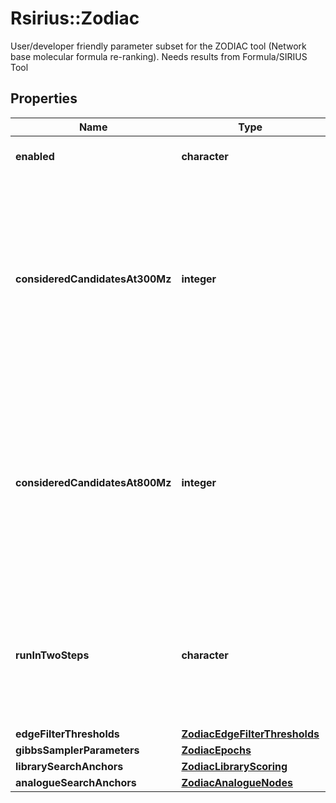 # Rsirius::Zodiac

User/developer friendly parameter subset for the ZODIAC tool (Network base molecular formula re-ranking).  Needs results from Formula/SIRIUS Tool

## Properties
Name | Type | Description | Notes
------------ | ------------- | ------------- | -------------
**enabled** | **character** | tags whether the tool is enabled | [optional] 
**consideredCandidatesAt300Mz** | **integer** | Maximum number of candidate molecular formulas (fragmentation trees computed by SIRIUS) per compound which are considered by ZODIAC for compounds below 300 m/z. | [optional] 
**consideredCandidatesAt800Mz** | **integer** | Maximum number of candidate molecular formulas (fragmentation trees computed by SIRIUS) per compound which are considered by ZODIAC for compounds above 800 m/z. | [optional] 
**runInTwoSteps** | **character** | As default ZODIAC runs a 2-step approach. First running &#39;good quality compounds&#39; only, and afterwards including the remaining. | [optional] 
**edgeFilterThresholds** | [**ZodiacEdgeFilterThresholds**](ZodiacEdgeFilterThresholds.md) |  | [optional] 
**gibbsSamplerParameters** | [**ZodiacEpochs**](ZodiacEpochs.md) |  | [optional] 
**librarySearchAnchors** | [**ZodiacLibraryScoring**](ZodiacLibraryScoring.md) |  | [optional] 
**analogueSearchAnchors** | [**ZodiacAnalogueNodes**](ZodiacAnalogueNodes.md) |  | [optional] 


